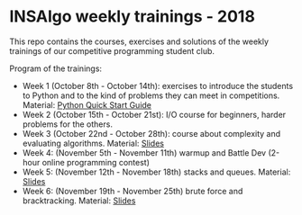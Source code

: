 # INSAlgo weekly trainings - 2018

This repo contains the courses, exercises and solutions of the weekly trainings of our competitive programming student club.

Program of the trainings:

 - Week 1 (October 8th - October 14th): exercises to introduce the students to Python and to the kind of problems they can meet in competitions. Material: [Python Quick Start Guide](python_quickstart.pdf)
 - Week 2 (October 15th - October 21st): I/O course for beginners, harder problems for the others.
 - Week 3 (October 22nd - October 28th): course about complexity and evaluating algorithms. Material: [Slides](W3_oct22_oct28/complexity-slides.pdf)
 - Week 4: (November 5th - November 11th) warmup and Battle Dev (2-hour online programming contest)
 - Week 5: (November 12th - November 18th) stacks and queues. Material: [Slides](W5_nov12_nov18/stacks_and_queues.pdf)
 - Week 6: (November 19th - November 25th) brute force and bracktracking. Material: [Slides](W6_nov19_nov25/Brute_force_and_backtracking.pdf)
